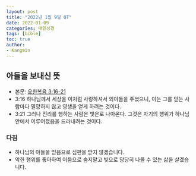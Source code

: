 ```yaml
---
layout: post
title: "2022년 1월 9일 QT"
date: 2022-01-09
categories: 매일성경
tags: [bible]
toc: true
author:
- Kangmin
---
```


## 아들을 보내신 뜻
- 본문: [요한복음 3:16-21](https://www.bskorea.or.kr/bible/korbibReadpage.php?version=SAENEW&book=jhn&chap=3&sec=16&cVersion=&fontSize=15px&fontWeight=normal#focus)
- 3:16 하나님께서 세상을 이처럼 사랑하셔서 외아들을 주셨으니, 이는 그를 믿는 사람마다 멸망하지 않고 영생을 얻게 하려는 것이다.
- 3:21 그러나 진리를 행하는 사람은 빛은로 나아온다. 그것은 자기의 행위가 하나님 안에서 이루어졌음을 드러내려는 것이다.

### 다짐
- 하나님의 아들을 믿음으로 심판을 받지 않겠습니다.
- 악한 행위를 좋아하여 어둠으로 숨지말고 빛으로 당당히 나올 수 있는 삶을 살겠습니다.
